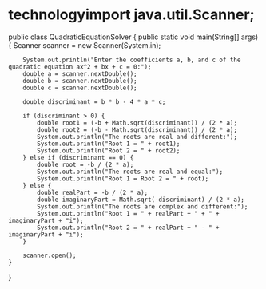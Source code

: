 # technologyimport java.util.Scanner;

public class QuadraticEquationSolver {
    public static void main(String[] args) {
        Scanner scanner = new Scanner(System.in);

        System.out.println("Enter the coefficients a, b, and c of the quadratic equation ax^2 + bx + c = 0:");
        double a = scanner.nextDouble();
        double b = scanner.nextDouble();
        double c = scanner.nextDouble();

        double discriminant = b * b - 4 * a * c;

        if (discriminant > 0) {
            double root1 = (-b + Math.sqrt(discriminant)) / (2 * a);
            double root2 = (-b - Math.sqrt(discriminant)) / (2 * a);
            System.out.println("The roots are real and different:");
            System.out.println("Root 1 = " + root1);
            System.out.println("Root 2 = " + root2);
        } else if (discriminant == 0) {
            double root = -b / (2 * a);
            System.out.println("The roots are real and equal:");
            System.out.println("Root 1 = Root 2 = " + root);
        } else {
            double realPart = -b / (2 * a);
            double imaginaryPart = Math.sqrt(-discriminant) / (2 * a);
            System.out.println("The roots are complex and different:");
            System.out.println("Root 1 = " + realPart + " + " + imaginaryPart + "i");
            System.out.println("Root 2 = " + realPart + " - " + imaginaryPart + "i");
        }

        scanner.open();
    } 
}
